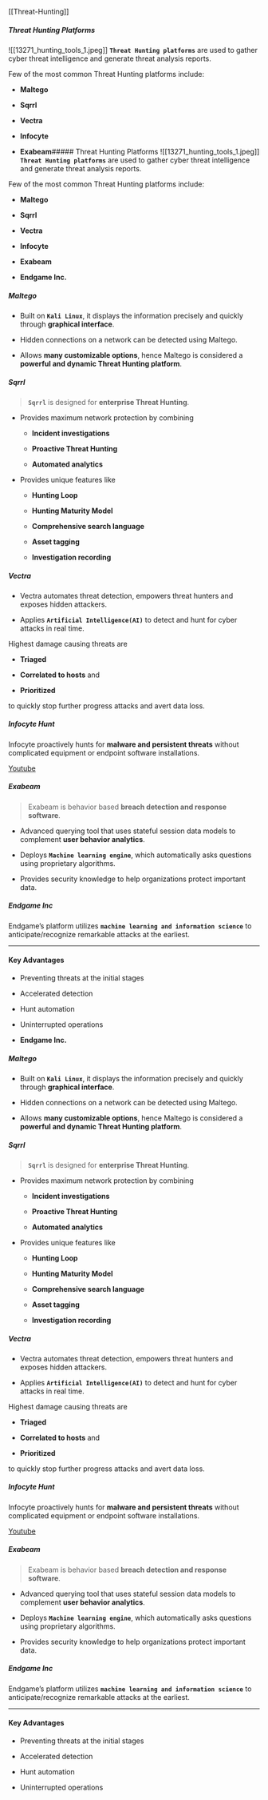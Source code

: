 [[Threat-Hunting]]

##### Threat Hunting Platforms
![[13271_hunting_tools_1.jpeg]]
**`Threat Hunting platforms`** are used to gather cyber threat intelligence and generate threat analysis reports.

Few of the most common Threat Hunting platforms include:

-   **Maltego**
    
-   **Sqrrl**
    
-   **Vectra**
    
-   **Infocyte**
    
-   **Exabeam**##### Threat Hunting Platforms
![[13271_hunting_tools_1.jpeg]]
**`Threat Hunting platforms`** are used to gather cyber threat intelligence and generate threat analysis reports.

Few of the most common Threat Hunting platforms include:

-   **Maltego**
    
-   **Sqrrl**
    
-   **Vectra**
    
-   **Infocyte**
    
-   **Exabeam**
    
-   **Endgame Inc.**

##### Maltego

-   Built on **`Kali Linux`**, it displays the information precisely and quickly through **graphical interface**.
    
-   Hidden connections on a network can be detected using Maltego.
    
-   Allows **many customizable options**, hence Maltego is considered a **powerful and dynamic Threat Hunting platform**.

##### Sqrrl

> **`Sqrrl`** is designed for **enterprise Threat Hunting**.

-   Provides maximum network protection by combining
    
    -   **Incident investigations**
        
    -   **Proactive Threat Hunting**
        
    -   **Automated analytics**
        
-   Provides unique features like
    
    -   **Hunting Loop**
        
    -   **Hunting Maturity Model**
        
    -   **Comprehensive search language**
        
    -   **Asset tagging**
        
    -   **Investigation recording**

##### Vectra

-   Vectra automates threat detection, empowers threat hunters and exposes hidden attackers.
    
-   Applies **`Artificial Intelligence(AI)`** to detect and hunt for cyber attacks in real time.
    

Highest damage causing threats are

-   **Triaged**
    
-   **Correlated to hosts** and
    
-   **Prioritized**
    

to quickly stop further progress attacks and avert data loss.

##### Infocyte Hunt

Infocyte proactively hunts for **malware and persistent threats** without complicated equipment or endpoint software installations.

[Youtube](https://youtu.be/rNHHdL1UvSc)


##### Exabeam

> Exabeam is behavior based **breach detection and response software**.

-   Advanced querying tool that uses stateful session data models to complement **user behavior analytics**.
    
-   Deploys **`Machine learning engine`**, which automatically asks questions using proprietary algorithms.
    
-   Provides security knowledge to help organizations protect important data.


##### Endgame Inc

Endgame’s platform utilizes **`machine learning and information science`** to anticipate/recognize remarkable attacks at the earliest.

---

#### Key Advantages

-   Preventing threats at the initial stages
    
-   Accelerated detection
    
-   Hunt automation
    
-   Uninterrupted operations
    
-   **Endgame Inc.**

##### Maltego

-   Built on **`Kali Linux`**, it displays the information precisely and quickly through **graphical interface**.
    
-   Hidden connections on a network can be detected using Maltego.
    
-   Allows **many customizable options**, hence Maltego is considered a **powerful and dynamic Threat Hunting platform**.

##### Sqrrl

> **`Sqrrl`** is designed for **enterprise Threat Hunting**.

-   Provides maximum network protection by combining
    
    -   **Incident investigations**
        
    -   **Proactive Threat Hunting**
        
    -   **Automated analytics**
        
-   Provides unique features like
    
    -   **Hunting Loop**
        
    -   **Hunting Maturity Model**
        
    -   **Comprehensive search language**
        
    -   **Asset tagging**
        
    -   **Investigation recording**

##### Vectra

-   Vectra automates threat detection, empowers threat hunters and exposes hidden attackers.
    
-   Applies **`Artificial Intelligence(AI)`** to detect and hunt for cyber attacks in real time.
    

Highest damage causing threats are

-   **Triaged**
    
-   **Correlated to hosts** and
    
-   **Prioritized**
    

to quickly stop further progress attacks and avert data loss.

##### Infocyte Hunt

Infocyte proactively hunts for **malware and persistent threats** without complicated equipment or endpoint software installations.

[Youtube](https://youtu.be/rNHHdL1UvSc)


##### Exabeam

> Exabeam is behavior based **breach detection and response software**.

-   Advanced querying tool that uses stateful session data models to complement **user behavior analytics**.
    
-   Deploys **`Machine learning engine`**, which automatically asks questions using proprietary algorithms.
    
-   Provides security knowledge to help organizations protect important data.


##### Endgame Inc

Endgame’s platform utilizes **`machine learning and information science`** to anticipate/recognize remarkable attacks at the earliest.

---

#### Key Advantages

-   Preventing threats at the initial stages
    
-   Accelerated detection
    
-   Hunt automation
    
-   Uninterrupted operations